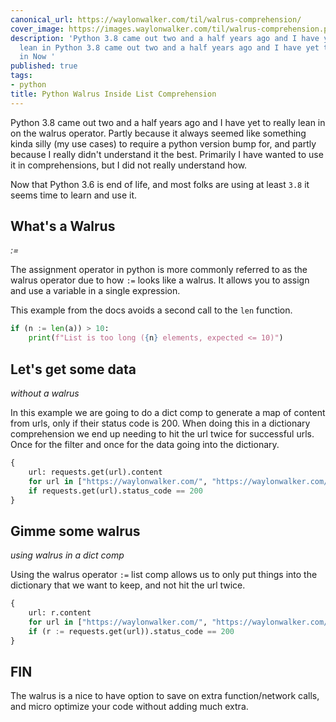 ```yaml
---
canonical_url: https://waylonwalker.com/til/walrus-comprehension/
cover_image: https://images.waylonwalker.com/til/walrus-comprehension.png
description: 'Python 3.8 came out two and a half years ago and I have yet to really
  lean in Python 3.8 came out two and a half years ago and I have yet to really lean
  in Now '
published: true
tags:
- python
title: Python Walrus Inside List Comprehension
---
```


Python 3.8 came out two and a half years ago and I have yet to really lean in on the walrus operator.  Partly because it always seemed like something kinda silly (my use cases) to require a python version bump for, and partly because I really didn't understand it the best.  Primarily I have wanted to use it in comprehensions, but I did not really understand how.

Now that Python 3.6 is end of life, and most folks are using at least `3.8` it seems time to learn and use it.

## What's a Walrus
_:=_

The assignment operator in python is more commonly referred to as the walrus operator due to how `:=` looks like a walrus.  It allows you to assign and use a variable in a single expression.

This example from the docs avoids a second call to the `len` function.

``` python
if (n := len(a)) > 10:
    print(f"List is too long ({n} elements, expected <= 10)")
```

## Let's get some data
_without a walrus_

In this example we are going to do a dict comp to generate a map of content from urls, only if their status code is 200.  When doing this in a dictionary comprehension we end up needing to hit the url twice for successful urls. Once for the filter and once for the data going into the dictionary.

``` python
{
    url: requests.get(url).content
    for url in ["https://waylonwalker.com/", "https://waylonwalker.com/broken"]
    if requests.get(url).status_code == 200
}
```

## Gimme some walrus
_using walrus in a dict comp_

Using the walrus operator `:=` list comp allows us to only put things into the dictionary that we want to keep, and not hit the url twice.

``` python
{
    url: r.content
    for url in ["https://waylonwalker.com/", "https://waylonwalker.com/broken"]
    if (r := requests.get(url)).status_code == 200
}
```

## FIN

The walrus is a nice to have option to save on extra function/network calls, and micro optimize your code without adding much extra.